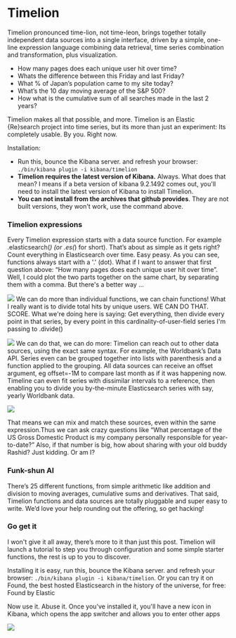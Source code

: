 # Timelion

Timelion pronounced time-lion, not time-leon, brings together totally independent data sources into a single interface, driven by a simple, one-line expression language combining data retrieval, time series combination and transformation, plus visualization.

- How many pages does each unique user hit over time?
- Whats the difference between this Friday and last Friday?
- What % of Japan’s population came to my site today?
- What’s the 10 day moving average of the S&P 500?
- How what is the cumulative sum of all searches made in the last 2 years?

Timelion makes all that possible, and more. Timelion is an Elastic {Re}search project into time series, but its more than just an experiment: Its completely usable. By you. Right now.

Installation:
- Run this, bounce the Kibana server. and refresh your browser: `./bin/kibana plugin -i kibana/timelion`
- **Timelion requires the latest version of Kibana.** Always. What does that mean? I means if a beta version of kibana 9.2.1492 comes out, you'll need to install the latest version of Kibana to install Timelion.
- **You can not install from the archives that github provides**. They are not built versions, they won't work, use the command above.

### Timelion expressions
Every Timelion expression starts with a data source function. For example .elasticsearch(*) (or .es(*) for short). That’s about as simple as it gets right? Count everything in Elasticsearch over time. Easy peasy. As you can see, functions always start with a '.' (dot). What if I want to answer that first question above: “How many pages does each unique user hit over time”. Well, I could plot the two parts together on the same chart, by separating them with a comma. But there's a better way ...

![](https://www.elastic.co/assets/blt6858173f61f41f74/Screen%20Shot%202015-11-12%20at%202.16.23%20PM.png) 
We can do more than individual functions, we can chain functions! What I really want is to divide total hits by unique users. WE CAN DO THAT. SCORE. What we're doing here is saying: Get everything, then divide every point in that series, by every point in this cardinality-of-user-field series I'm passing to .divide()

![](https://www.elastic.co/assets/blt7e65751490506e7f/Screen%20Shot%202015-11-12%20at%202.14.56%20PM.png)
We can do that, we can do more: Timelion can reach out to other data sources, using the exact same syntax. For example, the Worldbank’s Data API. Series even can be grouped together into lists with parenthesis and a function applied to the grouping. All data sources can receive an offset argument, eg offset=-1M to compare last month as if it was happening now. Timeline can even fit series with dissimilar intervals to a reference, then enabling you to divide you by-the-minute Elasticsearch series with say, yearly Worldbank data.

![](https://www.elastic.co/assets/blt9117e105b1535caf/Screen%20Shot%202015-11-12%20at%202.27.39%20PM.png) 

That means we can mix and match these sources, even within the same expression.Thus we can ask crazy questions like “What percentage of the US Gross Domestic Product is my company personally responsible for year-to-date?” Also, if that number is big, how about sharing with your old buddy Rashid? Just kidding. Or am I?

### Funk-shun Al
There’s 25 different functions, from simple arithmetic like addition and division to moving averages, cumulative sums and derivatives. That said, Timelion functions and data sources are totally pluggable and super easy to write. We’d love your help rounding out the offering, so get hacking!

### Go get it
I won't give it all away, there’s more to it than just this post. Timelion will launch a tutorial to step you through configuration and some simple starter functions, the rest is up to you to discover.

Installing it is easy, run this, bounce the Kibana server. and refresh your browser: `./bin/kibana plugin -i kibana/timelion`. Or you can try it on Found, the best hosted Elasticsearch in the history of the universe, for free: Found by Elastic 

Now use it. Abuse it.
Once you've installed it, you'll have a new icon in Kibana, which opens the app switcher and allows you to enter other apps

![](https://www.elastic.co/assets/bltb6b576d300d1ae45/Screen%20Shot%202015-11-12%20at%205.33.20%20PM.png)
